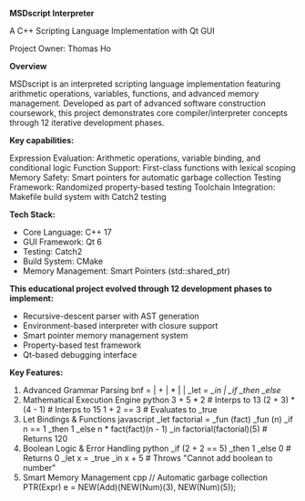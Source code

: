 **MSDscript Interpreter**

A C++ Scripting Language Implementation with Qt GUI

Project Owner: Thomas Ho

**Overview**

MSDscript is an interpreted scripting language implementation featuring arithmetic operations, variables, functions, and advanced memory management. Developed as part of advanced software construction coursework, this project demonstrates core compiler/interpreter concepts through 12 iterative development phases.

**Key capabilities:**

Expression Evaluation: Arithmetic operations, variable binding, and conditional logic
Function Support: First-class functions with lexical scoping
Memory Safety: Smart pointers for automatic garbage collection
Testing Framework: Randomized property-based testing
Toolchain Integration: Makefile build system with Catch2 testing

**Tech Stack:**
- Core Language: C++ 17
- GUI Framework: Qt 6
- Testing: Catch2
- Build System: CMake
- Memory Management: Smart Pointers (std::shared_ptr)


**This educational project evolved through 12 development phases to implement:**
- Recursive-descent parser with AST generation
- Environment-based interpreter with closure support
- Smart pointer memory management system
- Property-based test framework
- Qt-based debugging interface

**Key Features:**
1. Advanced Grammar Parsing
bnf
<expr> = <number> 
       | <expr> + <expr>
       | <expr> * <expr>
       | <variable>
       | _let <var> = <expr> _in <expr>
       | _if <expr> _then <expr> _else <expr>
2. Mathematical Execution Engine
python
3 + 5 * 2        # Interps to 13
(2 + 3) * (4 - 1) # Interps to 15
1 + 2 == 3       # Evaluates to _true
3. Let Bindings & Functions
javascript
_let factorial = _fun (fact)
                _fun (n)
                  _if n == 1
                  _then 1
                  _else n * fact(fact)(n - 1)
_in factorial(factorial)(5)  # Returns 120
4. Boolean Logic & Error Handling
python
_if (2 + 2 == 5) _then 1 _else 0  # Returns 0
_let x = _true _in x + 5          # Throws "Cannot add boolean to number"
5. Smart Memory Management
cpp
// Automatic garbage collection
PTR(Expr) e = NEW(Add)(NEW(Num)(3), NEW(Num)(5));
